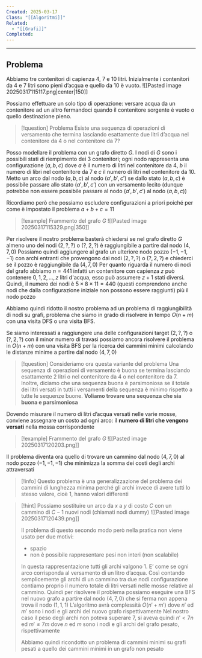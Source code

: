 ```yaml
---
Created: 2025-03-17
Class: "[[Algoritmi]]"
Related:
  - "[[Grafi]]"
Completed:
---
```

---
## Problema
Abbiamo tre contenitori di capienza 4, 7 e 10 litri. Inizialmente i contenitori da 4 e 7 litri sono pieni d’acqua e quello da 10 è vuoto.
![[Pasted image 20250317115117.png|center|150]]

Possiamo effettuare un solo tipo di operazione: versare acqua da un contenitore ad un altro fermandoci quando il contenitore sorgente è vuoto o quello destinazione pieno.

>[!question] Problema
>Esiste una sequenza di operazioni di versamento che termina lasciando esattamente due litri d’acqua nel contenitore da 4 o nel contenitore da 7?

Posso modellare il problema con un grafo diretto $G$.
I nodi di $G$ sono i possibili stati di riempimento dei 3 contenitori; ogni nodo rappresenta una configurazione $(a,b,c)$ dove $a$ è il numero di litri nel contenitore da 4, $b$ il numero di libri nel contenitore da 7 e $c$ il numero di litri nel contenitore da 10.
Metto un arco dal nodo $(a,b,c)$ al nodo $(a',b',c')$ se dallo stato $(a,b,c)$ è possibile passare allo stato $(a',b',c')$ con un versamento lecito (dunque potrebbe non essere possibile passare al nodo $(a',b',c')$ al nodo $(a,b,c)$)

Ricordiamo però che possiamo escludere configurazioni a priori poiché per come è impostato il problema $a+b+c=11$

>[!example] Frammento del grafo $G$
>![[Pasted image 20250317115329.png|350]]

Per risolvere il nostro problema basterà chiedersi se nel grafo diretto $G$ almeno uno dei nodi $(2,?,?)$ o $(?,2,?)$ è raggiungibile a partire dal nodo $(4,7,0)$
Possiamo quindi aggiungere al grafo un ulteriore nodo pozzo $(-1,-1,-1)$ con archi entranti che provengono dai nodi $(2,?,?)$ o $(?,2,?)$ e chiederci se il pozzo è raggiungibile da $(4,7,0)$
Per quanto riguarda il numero di nodi del grafo abbiamo $n=441$ infatti un contenitore con capienza $z$ può contenere $0, 1, 2,\dots, z$ litri d'acqua, esso può assumere $z + 1$ stati diversi. Quindi, il numero dei nodi è $5 \times 8 \times 11 = 440$ (questi comprendono anche nodi che dalla configurazione iniziale non possono essere raggiunti) più il nodo pozzo

Abbiamo quindi ridotto il nostro problema ad un problema di raggiungibilità di nodi su grafi, problema che siamo in grado di risolvere in tempo $O(n + m)$ con una visita DFS o una visita BFS.

Se siamo interessati a raggiungere una delle configurazioni target $(2,?, ?)$ o $(?,2,?)$ con il minor numero di travasi possiamo ancora risolvere il problema in $O(n + m)$ con una visita BFS per la ricerca dei cammini minimi calcolando le distanze minime a partire dal nodo $(4,7,0)$

>[!question] Consideriamo ora questa variante del problema
>Una sequenza di operazioni di versamento è buona se termina lasciando esattamente 2 litri o nel contenitore da 4 o nel contenitore da 7. Inoltre, diciamo che una sequenza buona è parsimoniosa se il totale dei litri versati in tutti i versamenti della sequenza è minimo rispetto a tutte le sequenze buone.
>**Voliamo trovare una sequenza che sia buona e parsimoniosa**

Dovendo misurare il numero di litri d’acqua versati nelle varie mosse, conviene assegnare un costo ad ogni arco: il **numero di litri che vengono versati** nella mossa corrispondente

>[!example] Frammento del grafo $G$
>![[Pasted image 20250317120203.png]]

Il problema diventa ora quello di trovare un cammino dal nodo $(4,7,0)$ al nodo pozzo $(-1,-1,-1)$ che minimizza la somma dei costi degli archi attraversati

>[!info]
>Questo problema è una generalizzazione del problema dei cammini di lunghezza minima perché gli archi invece di avere tutti lo stesso valore, cioè 1, hanno valori differenti

>[!hint]
>Possiamo sostituire un arco da $x$ a $y$ di costo $C$ con un cammino di $C-1$ nuovi nodi (chiamati nodi dummy)
>![[Pasted image 20250317120439.png]]
>
>Il problema di questo secondo modo però nella pratica non viene usato per due motivi:
>- spazio
>- non è possibile rappresentare pesi non interi (non scalabile)
>
>In questa rappresentazione tutti gli archi valgono 1. E’ come se ogni arco corrisponda al versamento di un litro d’acqua. Così contando semplicemente gli archi di un cammino tra due nodi configurazione contiamo proprio il numero totale di litri versati nelle mosse relative al cammino. Quindi per risolvere il problema possiamo eseguire una BFS nel nuovo grafo a partire dal nodo $(4,7,0)$ che si ferma non appena trova il nodo $(1,1,1)$
>L’algoritmo avrà complessità $O(n'+m')$ dove $n'$ ed $m'$ sono i nodi e gli archi del nuovo grafo rispettivamente
>Nel nostro caso il peso degli archi non poteva superare 7, si aveva quindi $n'<7n$ ed $m'\leq 7m$ dove $n$ ed $m$ sono i nodi e gli archi del grafo pesato, rispettivamente
>
>Abbiamo quindi ricondotto un problema di cammini minimi su grafi pesati a quello dei cammini minimi in un grafo non pesato







